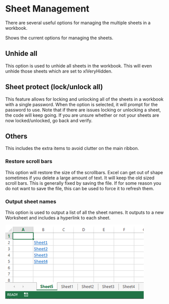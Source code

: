 # Sheet Management

There are several useful options for managing the multiple sheets in a workbook.

Shows the current options for managing the sheets.

## Unhide all

This option is used to unhide all sheets in the workbook.  This will even unhide those sheets which are set to xlVeryHidden.

## Sheet protect (lock/unlock all)

This feature allows for locking and unlocking all of the sheets in a workbook with a single password.  When the option is selected, it will prompt for the password to use.  Note that if there are issues locking or unlocking a sheet, the code will keep going.  If you are unsure whether or not your sheets are now locked/unlocked, go back and verify.

## Others

This includes the extra items to avoid clutter on the main ribbon.

### Restore scroll bars

This option will restore the size of the scrollbars.  Excel can get out of shape sometimes if you delete a large amount of text.  It will keep the old sized scroll bars.  This is generally fixed by saving the file.  If for some reason you do not want to save the file, this can be used to force it to refresh them.

### Output sheet names

This option is used to output a list of all the sheet names. It outputs to a new Worksheet and includes a hyperlink to each sheet.

![sheet listing](./images/sheet-mgmt/output%20sheet%20names.png)
